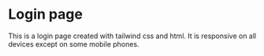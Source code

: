 # Login page
This is a login page created with tailwind css and html. It is responsive on all devices except on some mobile phones.
